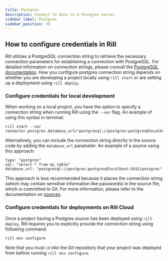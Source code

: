 ```yaml
---
title: Postgres
description: Connect to data in a Postgres server
sidebar_label: Postgres
sidebar_position: 70
---
```


<!-- WARNING: There are links to this page in source code. If you move it, find and replace the links and consider adding a redirect in docusaurus.config.js. -->

## How to configure credentials in Rill

Rill utilizes a PostgreSQL connection string to retrieve the necessary connection parameters for establishing a connection with PostgreSQL. For detailed information on connection strings, please consult the [PostgreSQL documentation](https://www.postgresql.org/docs/current/libpq-connect.html#LIBPQ-CONNSTRING).
How you configure postgres connection string depends on whether you are developing a project locally using `rill start` or are setting up a deployment using `rill deploy`.

### Configure credentials for local development

When working on a local project, you have the option to specify a connection string when running Rill using the `--var` flag.
An example of using this syntax in terminal:
```
rill start --var connector.postgres.database_url="postgresql://postgres:postgres@localhost:5432/postgres"
```

Alternatively, you can include the connection string directly in the source code by adding the `database_url` parameter. 
An example of a source using this approach:
```
type: "postgres"
sql: "select * from my_table"
database_url: "postgresql://postgres:postgres@localhost:5432/postgres"
```
This approach is less recommended because it places the connection string (which may contain sensitive information like passwords) in the source file, which is committed to Git. For more information, please refer to the documentation on [sources](../../reference/project-files/index.md).

### Configure credentials for deployments on Rill Cloud

Once a project having a Postgres source has been deployed using `rill deploy`, Rill requires you to explicitly provide the connection string using following command:
```
rill env configure
```
Note that you must `cd` into the Git repository that your project was deployed from before running `rill env configure`.
